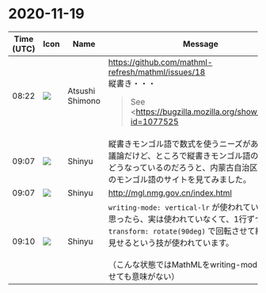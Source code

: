 # 2020-11-19

|Time (UTC)|Icon|Name|Message|
|---|---|---|---|
|08:22|![](https://secure.gravatar.com/avatar/3f82b853a23d9a6d1ce612d83f3a3a54.jpg?s=72&d=https%3A%2F%2Fa.slack-edge.com%2Fdf10d%2Fimg%2Favatars%2Fava_0008-72.png)|Atsushi Shimono|<https://github.com/mathml-refresh/mathml/issues/18><br>縦書き・・・<br><blockquote>See <https://bugzilla.mozilla.org/show_bug.cgi?id=1077525|https://bugzilla.mozilla.org/show_bug.cgi?id=1077525> and <https://bugs.webkit.org/show_bug.cgi?id=48951|https://bugs.webkit.org/show_bug.cgi?id=48951><br><br>Original report: <https://gitlab.com/mathml/MathMLinHTML5/issues/21|https://gitlab.com/mathml/MathMLinHTML5/issues/21></blockquote>|
|09:07|![](https://avatars.slack-edge.com/2019-04-17/604316276593_b98417506de391d2c423_72.jpg)|Shinyu|縦書きモンゴル語で数式を使うニーズがあるという議論だけど、ところで縦書きモンゴル語のWebってどうなっているのだろうと、内蒙古自治区人民政府のモンゴル語のサイトを見てみました。|
|09:07|![](https://avatars.slack-edge.com/2019-04-17/604316276593_b98417506de391d2c423_72.jpg)|Shinyu|<http://mgl.nmg.gov.cn/index.html>|
|09:10|![](https://avatars.slack-edge.com/2019-04-17/604316276593_b98417506de391d2c423_72.jpg)|Shinyu|`writing-mode: vertical-lr` が使われているのかと思ったら、実は使われていなくて、1行ずつを`transform: rotate(90deg)` で回転させて縦書きに見せるという技が使われています。<br><br>（こんな状態ではMathMLをwriting-mode対応させても意味がない）|
